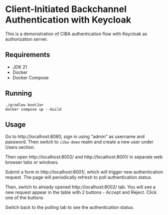 # Client-Initiated Backchannel Authentication with Keycloak

This is a demonstration of CIBA authentication flow with Keycloak as authorization server.

## Requirements

- JDK 21
- Docker
- Docker Compose

## Running

```shell
./gradlew bootJar
docker compose up --build
```

## Usage

Go to http://localhost:8080, sign in using "admin" as username and password.
Then switch to `ciba-demo` realm and create a new user under Users section.

Then open http://localhost:8002/ and http://localhost:8001/ in separate web browser tabs or windows.

Submit a form in http://localhost:8001/, which will trigger new authentication request.
The page will periodically refresh to poll authentication status.

Then, switch to already opened http://localhost:8002/ tab. You will see a new request
appear in the table with 2 buttons - Accept and Reject. Click one of the buttons

Switch back to the polling tab to see the authentication status.
